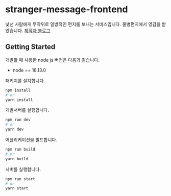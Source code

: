 # stranger-message-frontend

낯선 사람에게 무작위로 일방적인 편지를 보내는 서비스입니다.
물병편지에서 영감을 받았습니다. [제작자 블로그](https://blog.naver.com/kimgooni/120091467315)

## Getting Started

개발할 때 사용한 node js 버전은 다음과 같습니다.

- node == 18.13.0

패키지를 설치합니다.

```bash
npm install
# or
yarn install
```

개발서버를 실행합니다.

```bash
npm run dev
# or
yarn dev
```

어플리케이션을 빌드합니다.
```bash
npm run build
# or
yarn build
```

서버를 실행합니다.
```bash
npm run start
# or
yarn start
```
